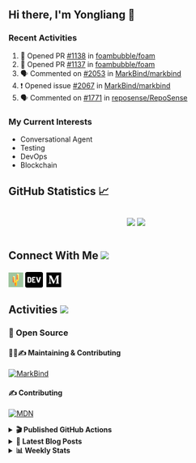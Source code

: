 ## Hi there, I'm Yongliang 👋

### Recent Activities

<!--START_SECTION:activity-->
1. 💪 Opened PR [#1138](https://github.com/foambubble/foam/pull/1138) in [foambubble/foam](https://github.com/foambubble/foam)
2. 💪 Opened PR [#1137](https://github.com/foambubble/foam/pull/1137) in [foambubble/foam](https://github.com/foambubble/foam)
3. 🗣 Commented on [#2053](https://github.com/MarkBind/markbind/issues/2053) in [MarkBind/markbind](https://github.com/MarkBind/markbind)
4. ❗️ Opened issue [#2067](https://github.com/MarkBind/markbind/issues/2067) in [MarkBind/markbind](https://github.com/MarkBind/markbind)
5. 🗣 Commented on [#1771](https://github.com/reposense/RepoSense/issues/1771) in [reposense/RepoSense](https://github.com/reposense/RepoSense)
<!--END_SECTION:activity-->

### My Current Interests

- Conversational Agent
- Testing
- DevOps
- Blockchain

## GitHub Statistics :chart_with_upwards_trend:
<div align="center">
<div style="display: flex; align-items: center; justify-content: center;">

[![](https://github-readme-stats-tlylt.vercel.app/api?username=tlylt&show_icons=true&theme=tokyonight&hide_border=true&locale=en)](https://github.com/tlylt)
[![](https://github-readme-streak-stats.herokuapp.com/?user=tlylt&theme=tokyonight&hide_border=true)](https://github.com/tlylt)
</div>
</div>

## Connect With Me <img src="https://media.giphy.com/media/2wh5K5yE3ulp3xgYcG/giphy-downsized.gif" width="30">

<a href="https://www.yongliangliu.com/" target="_blank"><img align="center" src="static/site-icon.png" alt="yongliangliu.com" height="29" width="29" /></a>
<a href="https://dev.to/tlylt" target="_blank"><img align="center" src="static/dev-badge.svg" alt="dev.to/tlylt" height="35" width="35" /></a>
<a href="https://tlylt.medium.com" target="_blank"><img align="center" src="static/medium.png" alt="tlylt.medium.com" height="35" width="35" /></a>

## Activities <img src="https://media.giphy.com/media/WUlplcMpOCEmTGBtBW/giphy.gif" width="30">

### 🔭 Open Source

#### 👷‍♂️✍️ Maintaining & Contributing
[![MarkBind](https://github-readme-stats-tlylt.vercel.app/api/pin/?username=markbind&repo=markbind)](https://github.com/MarkBind/markbind)

#### ✍️ Contributing
[![MDN](https://github-readme-stats-tlylt.vercel.app/api/pin/?username=mdn&repo=content)](https://github.com/mdn/content)

<details>
<summary> <b>🎬 Published GitHub Actions </b> </summary>

[![install-graphviz](https://github-readme-stats-tlylt.vercel.app/api/pin/?username=tlylt&repo=install-graphviz)](https://github.com/tlylt/install-graphviz)

[![reposense-action](https://github-readme-stats-tlylt.vercel.app/api/pin/?username=tlylt&repo=reposense-action)](https://github.com/tlylt/reposense-action)

[![markbin-action](https://github-readme-stats-tlylt.vercel.app/api/pin/?username=markbind&repo=markbind-action)](https://github.com/MarkBind/markbind-action)

</details>

<details>
<summary> <b>📕 Latest Blog Posts</b> </summary>

<!-- BLOG-POST-LIST:START -->
- [Creating a regex-based Markdown parser in TypeScript](https://www.yongliangliu.com/blog/rmark/)
- [Create VSCode Snippets for Markdown Blog Workflows](https://www.yongliangliu.com/blog/vscode-snippets/)
- [My Journey into Open Source](https://www.yongliangliu.com/blog/my-journey-into-open-source/)
- [Resources for Orbital CP2106 Independent Software Development Project](https://www.yongliangliu.com/blog/orbital-prep/)
- [A Brief Description of Ransomware Attacks](https://www.yongliangliu.com/blog/ransomware-essay/)
<!-- BLOG-POST-LIST:END -->

</details>

<details>
<summary> <b>📊 Weekly Stats</b> </summary>

<!--START_SECTION:waka-->
![Code Time](http://img.shields.io/badge/Code%20Time-700%20hrs%2021%20mins-blue)

**🐱 My GitHub Data** 

> 🏆 75 Contributions in the Year 2023
 > 
> 📦 333.9 kB Used in GitHub's Storage 
 > 
> 🚫 Not Opted to Hire
 > 
> 📜 146 Public Repositories 
 > 
> 🔑 26 Private Repositories  
 > 
**I'm an Early 🐤** 

```text
🌞 Morning    294 commits    ███████░░░░░░░░░░░░░░░░░░   31.14% 
🌆 Daytime    221 commits    █████░░░░░░░░░░░░░░░░░░░░   23.41% 
🌃 Evening    358 commits    █████████░░░░░░░░░░░░░░░░   37.92% 
🌙 Night      71 commits     ██░░░░░░░░░░░░░░░░░░░░░░░   7.52%

```
📅 **I'm Most Productive on Friday** 

```text
Monday       110 commits    ███░░░░░░░░░░░░░░░░░░░░░░   11.65% 
Tuesday      87 commits     ██░░░░░░░░░░░░░░░░░░░░░░░   9.22% 
Wednesday    159 commits    ████░░░░░░░░░░░░░░░░░░░░░   16.84% 
Thursday     136 commits    ███░░░░░░░░░░░░░░░░░░░░░░   14.41% 
Friday       204 commits    █████░░░░░░░░░░░░░░░░░░░░   21.61% 
Saturday     133 commits    ███░░░░░░░░░░░░░░░░░░░░░░   14.09% 
Sunday       115 commits    ███░░░░░░░░░░░░░░░░░░░░░░   12.18%

```


📊 **This Week I Spent My Time On** 

```text
⌚︎ Time Zone: Asia/Singapore

💬 Programming Languages: 
Markdown                 17 hrs 40 mins      ████████████████░░░░░░░░░   64.29% 
TypeScript               5 hrs 19 mins       ████░░░░░░░░░░░░░░░░░░░░░   19.38% 
JSON                     2 hrs 1 min         █░░░░░░░░░░░░░░░░░░░░░░░░   7.36% 
JavaScript               1 hr 42 mins        █░░░░░░░░░░░░░░░░░░░░░░░░   6.22% 
Other                    26 mins             ░░░░░░░░░░░░░░░░░░░░░░░░░   1.58%

```


 Last Updated on 12/01/2023 00:38:14 UTC
<!--END_SECTION:waka-->

</details>

